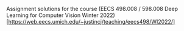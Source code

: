 Assignment solutions for the course (EECS 498.008 / 598.008 Deep Learning for Computer Vision Winter 2022)[https://web.eecs.umich.edu/~justincj/teaching/eecs498/WI2022/]
